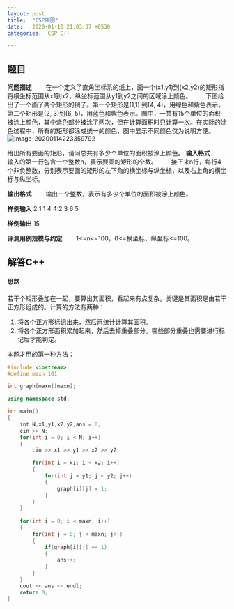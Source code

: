 ```yaml
---
layout: post
title:  "CSP画图"
date:   2020-01-10 21:03:37 +0530
categories:  CSP C++

---
```


## 题目

**问题描述**
　　在一个定义了直角坐标系的纸上，画一个(x1,y1)到(x2,y2)的矩形指将横坐标范围从x1到x2，纵坐标范围从y1到y2之间的区域涂上颜色。
　　下图给出了一个画了两个矩形的例子。第一个矩形是(1,1) 到(4, 4)，用绿色和紫色表示。第二个矩形是(2, 3)到(6, 5)，用蓝色和紫色表示。图中，一共有15个单位的面积被涂上颜色，其中紫色部分被涂了两次，但在计算面积时只计算一次。在实际的涂色过程中，所有的矩形都涂成统一的颜色，图中显示不同颜色仅为说明方便。
![image-20200114223359792](C:\Users\lyhgz\AppData\Roaming\Typora\typora-user-images\image-20200114223359792.png)

给出所有要画的矩形，请问总共有多少个单位的面积被涂上颜色。
**输入格式**
　　输入的第一行包含一个整数n，表示要画的矩形的个数。
　　接下来n行，每行4个非负整数，分别表示要画的矩形的左下角的横坐标与纵坐标，以及右上角的横坐标与纵坐标。

**输出格式**
　　输出一个整数，表示有多少个单位的面积被涂上颜色。

**样例输入**
2
1 1 4 4
2 3 6 5

**样例输出**
15

**评测用例规模与约定**
　　1<=n<=100，0<=横坐标、纵坐标<=100。


## 解答C++
#### 思路

 若干个矩形叠加在一起，要算出其面积，看起来有点复杂。关键是其面积是由若干正方形组成的。计算的方法有两种： 
 1. 将各个正方形标记出来，然后再统计计算其面积。 
 2. 将各个正方形面积累加起来，然后去掉重叠部分。哪些部分重叠也需要进行标记后才能判定。

本题才用的第一种方法：
```c++
#include <iostream>
#define maxn 101

int graph[maxn][maxn];

using namespace std;

int main()
{
    int N,x1,y1,x2,y2,ans = 0;
    cin >> N;
    for(int i = 0; i < N; i++)
    {
        cin >> x1 >> y1 >> x2 >> y2;

        for(int i = x1; i < x2; i++)
        {
            for(int j = y1; j < y2; j++)
            {
                graph[i][j] = 1;
            }
        }
    }
    
    for(int i = 0; i < maxn; i++)
    {
        for(int j = 0; j < maxn; j++)
        {
            if(graph[i][j] == 1)
            {
                ans++;
            }
        }
    }
    cout << ans << endl;
    return 0;
}

```